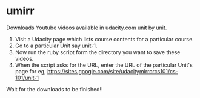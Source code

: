 umirr
=====

Downloads Youtube videos available in udacity.com unit by unit.

1. Visit a Udacity page which lists course contents for a particular course.
2. Go to a particular Unit say unit-1.
3. Now run the ruby script form the directory you want to save these videos.
4. When the script asks for the URL, enter the URL of the particular Unit's page
   for eg, https://sites.google.com/site/udacitymirrorcs101/cs-101/unit-1

Wait for the downloads to be finished!!

